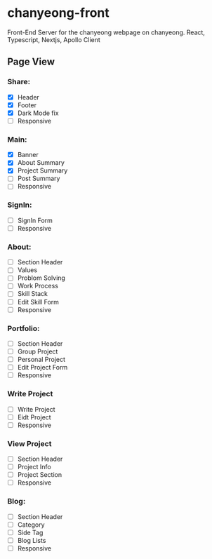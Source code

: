 # chanyeong-front

Front-End Server for the chanyeong webpage on chanyeong. React, Typescript, Nextjs, Apollo Client

## Page View

### Share:

- [x] Header
- [x] Footer
- [x] Dark Mode fix
- [ ] Responsive

### Main:

- [x] Banner
- [x] About Summary
- [x] Project Summary
- [ ] Post Summary
- [ ] Responsive

### SignIn:

- [ ] SignIn Form
- [ ] Responsive

### About:

- [ ] Section Header
- [ ] Values
- [ ] Problom Solving
- [ ] Work Process
- [ ] Skill Stack
- [ ] Edit Skill Form
- [ ] Responsive

### Portfolio:

- [ ] Section Header
- [ ] Group Project
- [ ] Personal Project
- [ ] Edit Project Form
- [ ] Responsive

### Write Project

- [ ] Write Project
- [ ] Eidt Project
- [ ] Responsive

### View Project

- [ ] Section Header
- [ ] Project Info
- [ ] Project Section
- [ ] Responsive

### Blog:

- [ ] Section Header
- [ ] Category
- [ ] Side Tag
- [ ] Blog Lists
- [ ] Responsive
